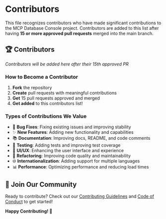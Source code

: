 # Contributors

This file recognizes contributors who have made significant contributions to the MCP Database Console project. Contributors are added to this list after having **15 or more approved pull requests** merged into the main branch.

## 🏆 Contributors

_Contributors will be added here after their 15th approved PR_

### How to Become a Contributor

1. **Fork** the repository
2. **Create** pull requests with meaningful contributions
3. **Get** 15 pull requests approved and merged
4. **Get added** to this contributors list!

### Types of Contributions We Value

- 🐛 **Bug Fixes**: Fixing existing issues and improving stability
- ✨ **New Features**: Adding new functionality and capabilities
- 📚 **Documentation**: Improving docs, README, and code comments
- 🧪 **Testing**: Adding tests and improving test coverage
- 🎨 **UI/UX**: Enhancing the user interface and experience
- 🔧 **Refactoring**: Improving code quality and maintainability
- 🌐 **Internationalization**: Adding support for multiple languages
- 📊 **Performance**: Optimizing performance and reducing load times

## 🤝 Join Our Community

Ready to contribute? Check out our [Contributing Guidelines](CONTRIBUTING.md) and [Code of Conduct](CODE_OF_CONDUCT.md) to get started!

**Happy Contributing! 🚀**

